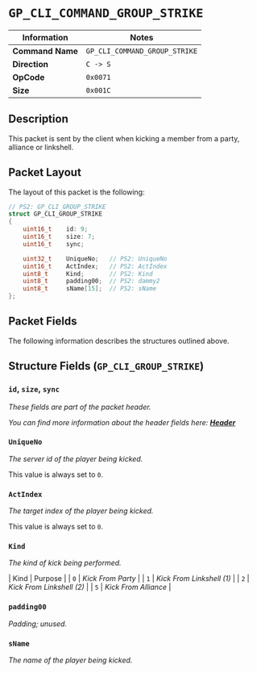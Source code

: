 # `GP_CLI_COMMAND_GROUP_STRIKE`

| Information               | Notes |
|---                        |---    |
| **Command Name**          | `GP_CLI_COMMAND_GROUP_STRIKE` |
| **Direction**             | `C -> S` |
| **OpCode**                | `0x0071` |
| **Size**                  | `0x001C` |

## Description

This packet is sent by the client when kicking a member from a party, alliance or linkshell.

## Packet Layout

The layout of this packet is the following:

```cpp
// PS2: GP_CLI_GROUP_STRIKE
struct GP_CLI_GROUP_STRIKE
{
    uint16_t    id: 9;
    uint16_t    size: 7;
    uint16_t    sync;

    uint32_t    UniqueNo;   // PS2: UniqueNo
    uint16_t    ActIndex;   // PS2: ActIndex
    uint8_t     Kind;       // PS2: Kind
    uint8_t     padding00;  // PS2: dammy2
    uint8_t     sName[15];  // PS2: sName
};
```

## Packet Fields

The following information describes the structures outlined above.

## Structure Fields (`GP_CLI_GROUP_STRIKE`)

### `id`, `size`, `sync`

_These fields are part of the packet header._

_You can find more information about the header fields here: [**Header**](/world/HEADER.md)_

### `UniqueNo`

_The server id of the player being kicked._

This value is always set to `0`.

### `ActIndex`

_The target index of the player being kicked._

This value is always set to `0`.

### `Kind`

_The kind of kick being performed._

| Kind | Purpose |
| `0` | _Kick From Party_ |
| `1` | _Kick From Linkshell (1)_ |
| `2` | _Kick From Linkshell (2)_ |
| `5` | _Kick From Alliance_ |

### `padding00`

_Padding; unused._

### `sName`

_The name of the player being kicked._
